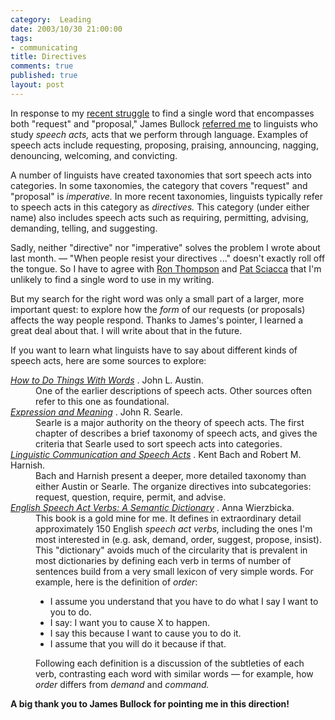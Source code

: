 ```yaml
--- 
category:  Leading
date: 2003/10/30 21:00:00
tags: 
- communicating
title: Directives
comments: true
published: true
layout: post
---
```


<p> In response to my <a href="/cwd/2003/09/the_change_agents_offer.html">recent struggle</a> to find a single word that encompasses both "request" and "proposal," James Bullock <a href="/cwd/2003/09/the_change_agents_offer.html#comment-20031010043532">referred me</a> to linguists who study <em>speech acts,</em> acts that we perform through language. Examples of speech acts include requesting, proposing, praising, announcing, nagging, denouncing, welcoming, and convicting. </p>
<p> A number of linguists have created taxonomies that sort speech acts into categories. In some taxonomies, the category that covers "request" and "proposal" is <em>imperative.</em> In more recent taxonomies, linguists typically refer to speech acts in this category as <em>directives.</em> This category (under either name) also includes speech acts such as requiring, permitting, advising, demanding, telling, and suggesting. </p>
<p> Sadly, neither "directive" nor "imperative" solves the problem I wrote about last month. — "When people resist your directives ..." doesn't exactly roll off the tongue. So I have to agree with <a href="/cwd/2003/09/the_change_agents_offer.html#comment-20031001164739">Ron Thompson</a> and <a href="/cwd/2003/09/the_change_agents_offer.html#comment-20031025133454">Pat Sciacca</a> that I'm unlikely to find a single word to use in my writing. </p>
<p> But my search for the right word was only a small part of a larger, more important quest: to explore how the <em>form</em> of our requests (or proposals) affects the way people respond. Thanks to James's pointer, I learned a great deal about that. I will write about that in the future. </p>
<p> If you want to learn what linguists have to say about different kinds of speech acts, here are some sources to explore: </p>
<dl>
<dt>
<em>
<a href="http://www.amazon.com/exec/obidos/ASIN/0674411528/dalehemer-20">How to Do Things With Words</a>
</em>. 	 	John L. Austin. </dt>
<dd>One of the earlier descriptions of speech acts. 	Other sources often refer to this one as foundational. </dd>
<dt>
<em>
<a href="http://www.amazon.com/exec/obidos/ASIN/0521313937/dalehemer-20">Expression and Meaning</a>
</em>. 	 	John R. Searle. </dt>
<dd>Searle is a major authority on the theory of speech acts. 	The first chapter of 	describes a brief taxonomy of speech acts, 	and gives the criteria 	that Searle used to sort speech acts into categories. </dd>
<dt>
<em>
<a href="http://www.amazon.com/exec/obidos/ASIN/0262520788/dalehemer-20">Linguistic Communication and Speech Acts</a>
</em>. 	 	Kent Bach and Robert M. Harnish. </dt>
<dd>Bach and Harnish 	present a deeper, more detailed taxonomy than either Austin or Searle. 	The organize directives into subcategories: 	request, question, require, permit, and advise. </dd>
<dt>
<em>
<a href="http://www.amazon.com/exec/obidos/ASIN/0123128110/dalehemer-20">English Speech Act Verbs: A Semantic Dictionary</a>
</em>. 	 	Anna Wierzbicka. </dt>
<dd>This book is a gold mine for me. 	It defines in extraordinary detail 	approximately 150 English <em>speech act verbs,</em> 	including the ones I'm most interested in 	(e.g. ask, demand, order, suggest, propose, insist). 	This "dictionary" avoids much of the circularity 	that is prevalent in most dictionaries 	by defining each verb 	in terms of number of sentences 	build from a very small lexicon of very simple words. 	For example, 	here is the definition of <em>order</em>:  	<ul>
<li>I assume you understand 		that you have to do what I say I want to you to do. 	</li>
<li>I say: I want you to cause X to happen.</li>
<li>I say this because I want to cause you to do it.</li>
<li>I assume that you will do it because if that.</li>
</ul>  	Following each definition 	is a discussion of the subtleties of each verb, 	contrasting each word with similar words 	— 	for example, 	how <em>order</em> 	differs from <em>demand</em> 	and <em>command.</em>
</dd>
</dl>
<p>
<strong> A big thank you to James Bullock for pointing me in this direction! </strong>
</p>

